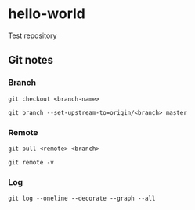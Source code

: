 # hello-world
Test repository

## Git notes

### Branch

`git checkout <branch-name>`

`git branch --set-upstream-to=origin/<branch> master`

### Remote

`git pull <remote> <branch>`

`git remote -v`

### Log

`git log --oneline --decorate --graph --all`

